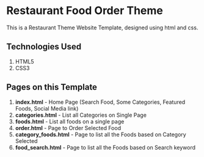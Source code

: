 # Restaurant Food Order Theme
This is a Restaurant Theme Website Template, designed using html and css. 

## Technologies Used
1. HTML5
2. CSS3


## Pages on this Template
1. **index.html** - Home Page (Search Food, Some Categories, Featured Foods, Social Media link)
2. **categories.html** - List all Categories on Single Page
3. **foods.html** - List all foods on a single page
4. **order.html** - Page to Order Selected Food
5. **category_foods.html** - Page to list all the Foods based on Category Selected
6. **food_search.html** - Page to list all the Foods based on Search keyword


